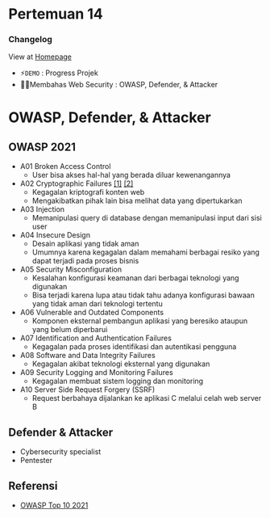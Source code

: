 # Pertemuan 14
### Changelog
View at [Homepage](https://github.com/ricky03knowhere/IF215007#pertemuan-14)
- ⚡`DEMO` : Progress Projek
- 💭💡Membahas Web Security  : OWASP, Defender, & Attacker


# OWASP, Defender, & Attacker

## OWASP 2021
- A01 Broken Access Control
  - User bisa akses hal-hal yang berada diluar kewenangannya
- A02 Cryptographic Failures [\[1\]](https://crashtest-security.com/owasp-cryptographic-failures/) [\[2\]](https://www.cloudflare.com/learning/ssl/why-use-https/)
  - Kegagalan kriptografi konten web
  - Mengakibatkan pihak lain bisa melihat data yang dipertukarkan
- A03 Injection
  - Memanipulasi query di database dengan memanipulasi input dari sisi user
- A04 Insecure Design
  - Desain aplikasi yang tidak aman
  - Umumnya karena kegagalan dalam memahami berbagai resiko yang dapat terjadi pada proses bisnis
- A05 Security Misconfiguration
  - Kesalahan konfigurasi keamanan dari berbagai teknologi yang digunakan
  - Bisa terjadi karena lupa atau tidak tahu adanya konfigurasi bawaan yang tidak aman dari teknologi tertentu
- A06 Vulnerable and Outdated Components
  - Komponen eksternal pembangun aplikasi yang beresiko ataupun yang belum diperbarui
- A07 Identification and Authentication Failures
  - Kegagalan pada proses identifikasi dan autentikasi pengguna
- A08 Software and Data Integrity Failures
  - Kegagalan akibat teknologi eksternal yang digunakan
- A09 Security Logging and Monitoring Failures
  - Kegagalan membuat sistem logging dan monitoring
- A10 Server Side Request Forgery (SSRF)
  - Request berbahaya dijalankan ke aplikasi C melalui celah web server B

## Defender & Attacker
- Cybersecurity specialist
- Pentester

## Referensi
- [OWASP Top 10 2021](https://owasp.org/Top10/)